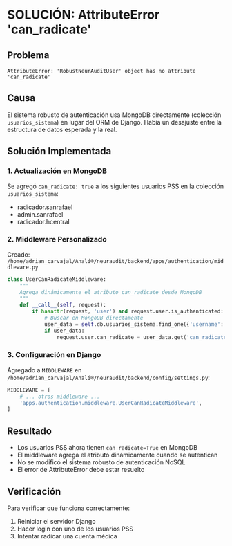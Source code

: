 # SOLUCIÓN: AttributeError 'can_radicate'

## Problema
```
AttributeError: 'RobustNeurAuditUser' object has no attribute 'can_radicate'
```

## Causa
El sistema robusto de autenticación usa MongoDB directamente (colección `usuarios_sistema`) en lugar del ORM de Django. Había un desajuste entre la estructura de datos esperada y la real.

## Solución Implementada

### 1. Actualización en MongoDB
Se agregó `can_radicate: true` a los siguientes usuarios PSS en la colección `usuarios_sistema`:
- radicador.sanrafael
- admin.sanrafael  
- radicador.hcentral

### 2. Middleware Personalizado
Creado: `/home/adrian_carvajal/Analí®/neuraudit/backend/apps/authentication/middleware.py`

```python
class UserCanRadicateMiddleware:
    """
    Agrega dinámicamente el atributo can_radicate desde MongoDB
    """
    def __call__(self, request):
        if hasattr(request, 'user') and request.user.is_authenticated:
            # Buscar en MongoDB directamente
            user_data = self.db.usuarios_sistema.find_one({'username': request.user.username})
            if user_data:
                request.user.can_radicate = user_data.get('can_radicate', False)
```

### 3. Configuración en Django
Agregado a `MIDDLEWARE` en `/home/adrian_carvajal/Analí®/neuraudit/backend/config/settings.py`:
```python
MIDDLEWARE = [
    # ... otros middleware ...
    'apps.authentication.middleware.UserCanRadicateMiddleware',
]
```

## Resultado
- Los usuarios PSS ahora tienen `can_radicate=True` en MongoDB
- El middleware agrega el atributo dinámicamente cuando se autentican
- No se modificó el sistema robusto de autenticación NoSQL
- El error de AttributeError debe estar resuelto

## Verificación
Para verificar que funciona correctamente:
1. Reiniciar el servidor Django
2. Hacer login con uno de los usuarios PSS
3. Intentar radicar una cuenta médica